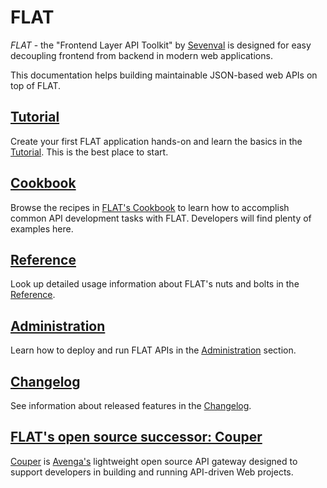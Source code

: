 # FLAT

_FLAT_ - the "Frontend Layer API Toolkit" by [Sevenval](https://www.sevenval.com/) is designed
for easy decoupling frontend from backend in modern web applications. 

This documentation helps building maintainable JSON-based web APIs
on top of FLAT.

## [Tutorial](tutorial/README.md)

Create your first FLAT application hands-on and learn the basics in the [Tutorial](tutorial/README.md).
This is the best place to start.

## [Cookbook](cookbook/README.md)

Browse the recipes in [FLAT's Cookbook](cookbook/README.md) to learn
how to accomplish common API development tasks with FLAT. Developers will find plenty of examples here.

## [Reference](reference/README.md)

Look up detailed usage information about FLAT's nuts and bolts in the [Reference](reference/README.md).

## [Administration](administration/README.md)

Learn how to deploy and run FLAT APIs in the [Administration](administration/README.md) section.

## [Changelog](CHANGELOG.md)

See information about released features in the [Changelog](CHANGELOG.md).

## [FLAT's open source successor: Couper](https://github.com/avenga/couper)

[Couper](https://github.com/avenga/couper) is [Avenga's](https://www.avenga.com) lightweight open source API gateway designed to support developers in building and running API-driven Web projects.
